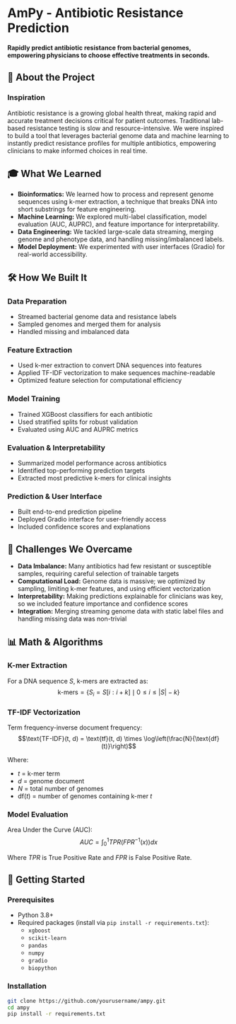 # AmPy - Antibiotic Resistance Prediction

**Rapidly predict antibiotic resistance from bacterial genomes, empowering physicians to choose effective treatments in seconds.**

## 🧬 About the Project

### Inspiration

Antibiotic resistance is a growing global health threat, making rapid and accurate treatment decisions critical for patient outcomes. Traditional lab-based resistance testing is slow and resource-intensive. We were inspired to build a tool that leverages bacterial genome data and machine learning to instantly predict resistance profiles for multiple antibiotics, empowering clinicians to make informed choices in real time.

## 🎓 What We Learned

- **Bioinformatics:** We learned how to process and represent genome sequences using k-mer extraction, a technique that breaks DNA into short substrings for feature engineering.
- **Machine Learning:** We explored multi-label classification, model evaluation (AUC, AUPRC), and feature importance for interpretability.
- **Data Engineering:** We tackled large-scale data streaming, merging genome and phenotype data, and handling missing/imbalanced labels.
- **Model Deployment:** We experimented with user interfaces (Gradio) for real-world accessibility.

## 🛠️ How We Built It

### Data Preparation
- Streamed bacterial genome data and resistance labels
- Sampled genomes and merged them for analysis
- Handled missing and imbalanced data

### Feature Extraction
- Used k-mer extraction to convert DNA sequences into features
- Applied TF-IDF vectorization to make sequences machine-readable
- Optimized feature selection for computational efficiency

### Model Training
- Trained XGBoost classifiers for each antibiotic
- Used stratified splits for robust validation
- Evaluated using AUC and AUPRC metrics

### Evaluation & Interpretability
- Summarized model performance across antibiotics
- Identified top-performing prediction targets
- Extracted most predictive k-mers for clinical insights

### Prediction & User Interface
- Built end-to-end prediction pipeline
- Deployed Gradio interface for user-friendly access
- Included confidence scores and explanations

## 🚧 Challenges We Overcame

- **Data Imbalance:** Many antibiotics had few resistant or susceptible samples, requiring careful selection of trainable targets
- **Computational Load:** Genome data is massive; we optimized by sampling, limiting k-mer features, and using efficient vectorization
- **Interpretability:** Making predictions explainable for clinicians was key, so we included feature importance and confidence scores
- **Integration:** Merging streaming genome data with static label files and handling missing data was non-trivial

## 📊 Math & Algorithms

### K-mer Extraction
For a DNA sequence $S$, k-mers are extracted as:
$$\text{k-mers} = \{ S_i = S[i:i+k] \mid 0 \leq i \leq |S| - k \}$$

### TF-IDF Vectorization
Term frequency-inverse document frequency:
$$\text{TF-IDF}(t, d) = \text{tf}(t, d) \times \log\left(\frac{N}{\text{df}(t)}\right)$$

Where:
- $t$ = k-mer term
- $d$ = genome document
- $N$ = total number of genomes
- $\text{df}(t)$ = number of genomes containing k-mer $t$

### Model Evaluation
Area Under the Curve (AUC):
$$AUC = \int_0^1 TPR(FPR^{-1}(x)) dx$$

Where $TPR$ is True Positive Rate and $FPR$ is False Positive Rate.

## 🚀 Getting Started

### Prerequisites
- Python 3.8+
- Required packages (install via `pip install -r requirements.txt`):
  - `xgboost`
  - `scikit-learn`
  - `pandas`
  - `numpy`
  - `gradio`
  - `biopython`

### Installation

```bash
git clone https://github.com/yourusername/ampy.git
cd ampy
pip install -r requirements.txt
